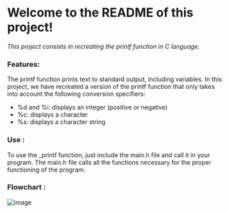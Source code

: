 <h1>Welcome to the README of this project!</h1>

<i>This project consists in recreating the printf function in C language.</i>

<h3>Features:</h3>

The printf function prints text to standard output, including variables. In this project, we have recreated a version of the printf function that only takes into account the following conversion specifiers:
<ul>
  <li>%d and %i: displays an integer (positive or negative)</li>

  <li>%c: displays a character</li>

  <li>%s: displays a character string</li>
</ul>
<h3>Use :</h3>

To use the _printf function, just include the main.h file and call it in your program. The main.h file calls all the functions necessary for the proper functioning of the program.

<h3>Flowchart :</h3>

![image](https://user-images.githubusercontent.com/49965538/229373354-b56c80f1-b245-4fbc-834f-379b187fd410.png)


